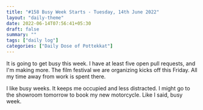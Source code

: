 ```yaml
---
title: "#158 Busy Week Starts - Tuesday, 14th June 2022"
layout: "daily-theme"
date: 2022-06-14T07:56:41+05:30
draft: false
summary: ""
tags: ["daily log"]
categories: ["Daily Dose of Pottekkat"]
---
```


It is going to get busy this week. I have at least five open pull requests, and I'm making more. The film festival we are organizing kicks off this Friday. All my time away from work is spent there.

I like busy weeks. It keeps me occupied and less distracted. I might go to the showroom tomorrow to book my new motorcycle. Like I said, busy week.
